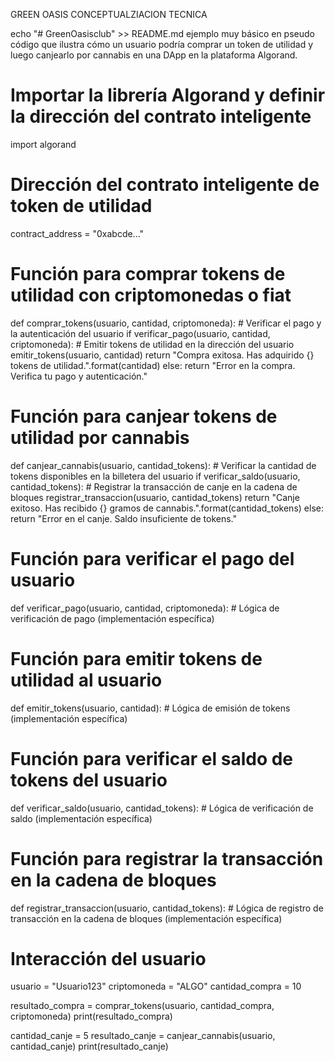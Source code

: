 GREEN OASIS CONCEPTUALZIACION TECNICA 

echo "# GreenOasisclub" >> README.md
ejemplo muy básico en pseudo código que ilustra cómo un usuario podría comprar un token de utilidad y luego canjearlo por cannabis en una DApp en la plataforma Algorand.

# Importar la librería Algorand y definir la dirección del contrato inteligente
import algorand

# Dirección del contrato inteligente de token de utilidad
contract_address = "0xabcde..."

# Función para comprar tokens de utilidad con criptomonedas o fiat
def comprar_tokens(usuario, cantidad, criptomoneda):
    # Verificar el pago y la autenticación del usuario
    if verificar_pago(usuario, cantidad, criptomoneda):
        # Emitir tokens de utilidad en la dirección del usuario
        emitir_tokens(usuario, cantidad)
        return "Compra exitosa. Has adquirido {} tokens de utilidad.".format(cantidad)
    else:
        return "Error en la compra. Verifica tu pago y autenticación."

# Función para canjear tokens de utilidad por cannabis
def canjear_cannabis(usuario, cantidad_tokens):
    # Verificar la cantidad de tokens disponibles en la billetera del usuario
    if verificar_saldo(usuario, cantidad_tokens):
        # Registrar la transacción de canje en la cadena de bloques
        registrar_transaccion(usuario, cantidad_tokens)
        return "Canje exitoso. Has recibido {} gramos de cannabis.".format(cantidad_tokens)
    else:
        return "Error en el canje. Saldo insuficiente de tokens."

# Función para verificar el pago del usuario
def verificar_pago(usuario, cantidad, criptomoneda):
    # Lógica de verificación de pago (implementación específica)

# Función para emitir tokens de utilidad al usuario
def emitir_tokens(usuario, cantidad):
    # Lógica de emisión de tokens (implementación específica)

# Función para verificar el saldo de tokens del usuario
def verificar_saldo(usuario, cantidad_tokens):
    # Lógica de verificación de saldo (implementación específica)

# Función para registrar la transacción en la cadena de bloques
def registrar_transaccion(usuario, cantidad_tokens):
    # Lógica de registro de transacción en la cadena de bloques (implementación específica)

# Interacción del usuario
usuario = "Usuario123"
criptomoneda = "ALGO"
cantidad_compra = 10

resultado_compra = comprar_tokens(usuario, cantidad_compra, criptomoneda)
print(resultado_compra)

cantidad_canje = 5
resultado_canje = canjear_cannabis(usuario, cantidad_canje)
print(resultado_canje)
